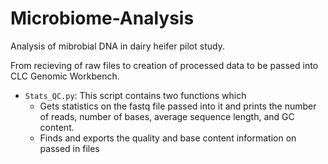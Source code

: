 # Microbiome-Analysis

Analysis of mibrobial DNA in dairy heifer pilot study. 

From recieving of raw files to creation of processed data to be passed into CLC Genomic Workbench. 

- `Stats_QC.py`: This script contains two functions which
  - Gets statistics on the fastq file passed into it and prints the number of reads, number of bases, average sequence length, and GC content. 
  - Finds and exports the quality and base content information on passed in files
  
  
